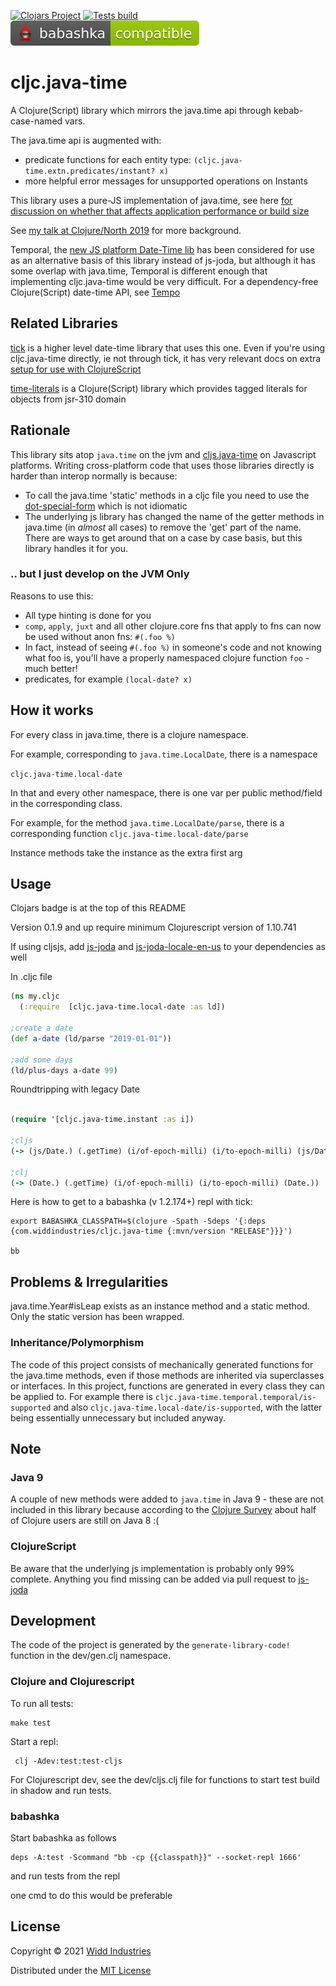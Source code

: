 [![Clojars Project](https://img.shields.io/clojars/v/com.widdindustries/cljc.java-time.svg)](https://clojars.org/com.widdindustries/cljc.java-time)
[![Tests build](https://github.com/henryw374/cljc.java-time/actions/workflows/tests.yaml/badge.svg)](https://github.com/henryw374/cljc.java-time/actions/workflows/tests.yaml)
[![bb compatible](https://raw.githubusercontent.com/babashka/babashka/master/logo/badge.svg)](https://babashka.org)

# cljc.java-time

A Clojure(Script) library which mirrors the java.time api through kebab-case-named vars.

The java.time api is augmented with:
* predicate functions for each entity type: `(cljc.java-time.extn.predicates/instant? x)`
* more helpful error messages for unsupported operations on Instants 

This library uses a pure-JS implementation of java.time, see here [for discussion on whether that affects application performance or build size](https://widdindustries.com/clojurescript-datetime-lib-comparison/)

See [my talk at Clojure/North 2019](https://www.youtube.com/watch?v=UFuL-ZDoB2U) for more background.

Temporal, the [new JS platform Date-Time lib](https://github.com/tc39/proposal-temporal)
has been considered for use as an alternative basis of this library instead of js-joda, but although it has
some overlap with java.time, Temporal is different enough that implementing cljc.java-time would be very 
difficult. For a dependency-free Clojure(Script) date-time API, see [Tempo](https://github.com/henryw374/tempo)


## Related Libraries

[tick](https://clojars.org/tick) is a higher level date-time library that uses this one. Even if you're using cljc.java-time directly,
ie not through tick, it has very relevant docs on extra [setup for use with ClojureScript](https://github.com/juxt/tick/blob/master/docs/cljs.adoc)

[time-literals](https://github.com/henryw374/time-literals) is a Clojure(Script) library which provides tagged literals for objects from jsr-310 domain 

## Rationale

This library sits atop `java.time` on the jvm and [cljs.java-time](https://github.com/henryw374/cljs.java-time) on Javascript
platforms. Writing cross-platform code that uses those libraries directly is harder than interop normally is because:

* To call the java.time 'static' methods in a cljc file you need to use the [dot-special-form](https://clojure.org/reference/java_interop#_the_dot_special_form) which is not idiomatic
* The underlying js library has changed the name of the getter methods in java.time (in *almost* all cases)  to remove the 'get' part of the name. There are ways to get around that on a case
by case basis, but this library handles it for you.

### .. but I just develop on the JVM Only

Reasons to use this:

* All type hinting is done for you
* `comp`, `apply`, `juxt` and all other clojure.core fns that apply to fns can now be used without anon fns: `#(.foo %)`
* In fact, instead of seeing `#(.foo %)` in someone's code and not knowing what foo is, you'll have a properly namespaced clojure function `foo` - much better!
* predicates, for example `(local-date? x)` 
 
## How it works

For every class in java.time, there is a clojure namespace. 

For example, corresponding to `java.time.LocalDate`, there is a namespace

`cljc.java-time.local-date`

In that and every other namespace, there is one var per public method/field in the corresponding class.

For example, for the method `java.time.LocalDate/parse`, there is a corresponding function `cljc.java-time.local-date/parse`

Instance methods take the instance as the extra first arg

## Usage

Clojars badge is at the top of this README

Version 0.1.9 and up require minimum Clojurescript version of 1.10.741

If using cljsjs, add [js-joda](https://clojars.org/henryw374/js-joda) and [js-joda-locale-en-us](https://clojars.org/henryw374/js-joda-locale-en-us) to your dependencies as well

In .cljc file
```clj
(ns my.cljc
  (:require  [cljc.java-time.local-date :as ld])
   
;create a date
(def a-date (ld/parse "2019-01-01"))
   
;add some days
(ld/plus-days a-date 99)
```

Roundtripping with legacy Date
```clj 

(require '[cljc.java-time.instant :as i])

;cljs
(-> (js/Date.) (.getTime) (i/of-epoch-milli) (i/to-epoch-milli) (js/Date.))

;clj 
(-> (Date.) (.getTime) (i/of-epoch-milli) (i/to-epoch-milli) (Date.))

```

Here is how to get to a babashka (v 1.2.174+) repl with tick:

```
export BABASHKA_CLASSPATH=$(clojure -Spath -Sdeps '{:deps {com.widdindustries/cljc.java-time {:mvn/version "RELEASE"}}}')

bb
```

 
## Problems & Irregularities

java.time.Year#isLeap exists as an instance method and a static method. Only the static version has been wrapped.

### Inheritance/Polymorphism 
The code of this project consists of mechanically generated functions for the java.time methods, even if those methods are 
inherited via superclasses or interfaces. In this project, functions are generated in every class they can be applied to. For example there is
`cljc.java-time.temporal.temporal/is-supported` and also `cljc.java-time.local-date/is-supported`, with the latter being 
essentially unnecessary but included anyway. 
 

## Note
 
### Java 9 

A couple of new methods were added to `java.time` in Java 9 - these are not included in this library because according
to the [Clojure Survey](https://clojure.org/news/2020/02/20/state-of-clojure-2020) about half
of Clojure users are still on Java 8 :(
 
### ClojureScript

Be aware that the underlying js implementation is probably only 99% complete. Anything you find missing can be added via pull
request to [js-joda](https://github.com/js-joda/js-joda)

## Development

The code of the project is generated by the `generate-library-code!` function in the 
dev/gen.clj namespace.

### Clojure and Clojurescript 

To run all tests:

```
make test 
```

Start a repl: 

```
 clj -Adev:test:test-cljs
```

For Clojurescript dev, see the dev/cljs.clj file for functions to start test build
in shadow and run tests.

### babashka

Start babashka as follows

```
deps -A:test -Scommand "bb -cp {{classpath}}" --socket-repl 1666'
```

and run tests from the repl

one cmd to do this would be preferable
 
## License

Copyright © 2021 [Widd Industries](http://widdindustries.com/about/)

Distributed under the [MIT License](/LICENSE)
